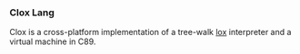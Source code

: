 ### Clox Lang

Clox is a cross-platform implementation of a tree-walk [lox](http://craftinginterpreters.com/the-lox-language.html) interpreter and a virtual machine in C89.

